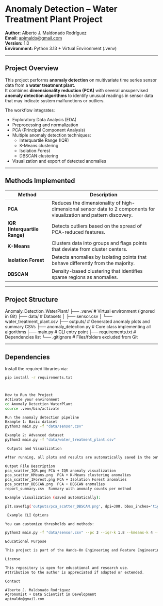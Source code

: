 # Anomaly Detection – Water Treatment Plant Project

**Author:** Alberto J. Maldonado Rodríguez  
**Email:** apimaldo@gmail.com  
**Version:** 1.0  
**Environment:** Python 3.13 + Virtual Environment (.venv)

---

##  Project Overview

This project performs **anomaly detection** on multivariate time series sensor data from a **water treatment plant**.  
It combines **dimensionality reduction (PCA)** with several unsupervised **anomaly detection algorithms** to identify unusual readings in sensor data that may indicate system malfunctions or outliers.

The workflow integrates:
- Exploratory Data Analysis (EDA)
- Preprocessing and normalization
- PCA (Principal Component Analysis)
- Multiple anomaly detection techniques:
  - Interquartile Range (IQR)
  - K-Means clustering
  - Isolation Forest
  - DBSCAN clustering
- Visualization and export of detected anomalies

---

## Methods Implemented

| Method | Description |
|--------|--------------|
| **PCA** | Reduces the dimensionality of high-dimensional sensor data to 2 components for visualization and pattern discovery. |
| **IQR (Interquartile Range)** | Detects outliers based on the spread of PCA-reduced features. |
| **K-Means** | Clusters data into groups and flags points that deviate from cluster centers. |
| **Isolation Forest** | Detects anomalies by isolating points that behave differently from the majority. |
| **DBSCAN** | Density-based clustering that identifies sparse regions as anomalies. |

---

## Project Structure

Anomaly_Detection_WaterPlant/
├── .venv/ # Virtual environment (ignored in Git)
├── data/ # Datasets
│ ├── sensor.csv
│ └── water_treatment_plant.csv
├── outputs/ # Generated anomaly plots and summary CSVs
├── anomaly_detection.py # Core class implementing all algorithms
├── main.py # CLI entry point
├── requirements.txt # Dependencies list
└── .gitignore # Files/folders excluded from Git



---

## Dependencies

Install the required libraries via:

```bash
pip install -r requirements.txt



How to Run the Project
Activate your environment
cd Anomaly_Detection_WaterPlant
source .venv/bin/activate

Run the anomaly detection pipeline
Example 1: Basic dataset
python3 main.py -f "data/sensor.csv"

Example 2: Advanced dataset
python3 main.py -f "data/water_treatment_plant.csv"

 Outputs and Visualization

After running, all plots and results are automatically saved in the outputs/ folder:

Output File	Description
pca_scatter_IQR.png	PCA + IQR anomaly visualization
pca_scatter_KMeans.png	PCA + K-Means clustering anomalies
pca_scatter_IForest.png	PCA + Isolation Forest anomalies
pca_scatter_DBSCAN.png	PCA + DBSCAN anomalies
report_summary.csv	Summary with anomaly counts per method

Example visualization (saved automatically):

plt.savefig('outputs/pca_scatter_DBSCAN.png', dpi=300, bbox_inches='tight')

 Example CLI Options

You can customize thresholds and methods:

python3 main.py -f "data/sensor.csv" --pc 3 --iqr-k 1.8 --kmeans-k 4 --if-cont 0.07 --db-eps 0.6 --db-min 10

Educational Purpose

This project is part of the Hands-On Engineering and Feature Engineering Series, developed to help students and professionals understand the integration of dimensionality reduction and unsupervised anomaly detection in real-world sensor systems.

License

This repository is open for educational and research use.
Attribution to the author is appreciated if adapted or extended.

Contact

Alberto J. Maldonado Rodríguez
Agronomist • Data Scientist in Development
apimaldo@gmail.com
